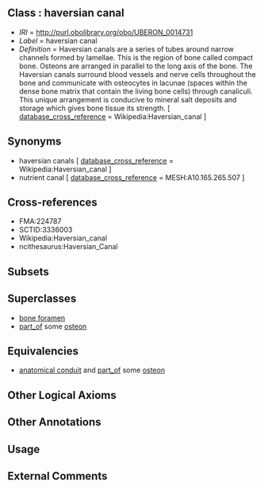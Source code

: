 
## Class : haversian canal

 * *IRI* = http://purl.obolibrary.org/obo/UBERON_0014731
 * *Label* = haversian canal
 * *Definition* = Haversian canals are a series of tubes around narrow channels formed by lamellae. This is the region of bone called compact bone. Osteons are arranged in parallel to the long axis of the bone. The Haversian canals surround blood vessels and nerve cells throughout the bone and communicate with osteocytes in lacunae (spaces within the dense bone matrix that contain the living bone cells) through canaliculi. This unique arrangement is conducive to mineral salt deposits and storage which gives bone tissue its strength. [ [database_cross_reference](../../ef/oboInOwl#hasDbXref.md) = Wikipedia:Haversian_canal ]

## Synonyms

 * haversian canals [ [database_cross_reference](../../ef/oboInOwl#hasDbXref.md) = Wikipedia:Haversian_canal ]
 * nutrient canal [ [database_cross_reference](../../ef/oboInOwl#hasDbXref.md) = MESH:A10.165.265.507 ]

## Cross-references

 * FMA:224787
 * SCTID:3336003
 * Wikipedia:Haversian_canal
 * ncithesaurus:Haversian_Canal

## Subsets


## Superclasses

 * [bone foramen](../../UBERON/44/UBERON_0005744.md)
 * [part_of](../../BFO/50/BFO_0000050.md) some [osteon](../../UBERON/30/UBERON_0014730.md)

## Equivalencies

 * [anatomical conduit](../../UBERON/11/UBERON_0004111.md) and [part_of](../../BFO/50/BFO_0000050.md) some [osteon](../../UBERON/30/UBERON_0014730.md)

## Other Logical Axioms


## Other Annotations


## Usage


## External Comments

